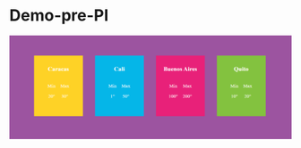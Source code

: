 # Demo-pre-PI


![preview](https://github.com/WanCirone/Demo-pre-PI/blob/master/weather%20cards.png)
